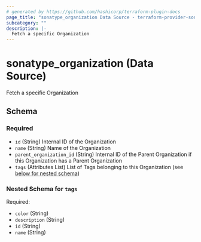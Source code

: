 ```yaml
---
# generated by https://github.com/hashicorp/terraform-plugin-docs
page_title: "sonatype_organization Data Source - terraform-provider-sonatype-pf"
subcategory: ""
description: |-
  Fetch a specific Organization
---
```


# sonatype_organization (Data Source)

Fetch a specific Organization



<!-- schema generated by tfplugindocs -->
## Schema

### Required

- `id` (String) Internal ID of the Organization
- `name` (String) Name of the Organization
- `parent_organization_id` (String) Internal ID of the Parent Organization if this Organization has a Parent Organization
- `tags` (Attributes List) List of Tags belonging to this Organization (see [below for nested schema](#nestedatt--tags))

<a id="nestedatt--tags"></a>
### Nested Schema for `tags`

Required:

- `color` (String)
- `description` (String)
- `id` (String)
- `name` (String)
